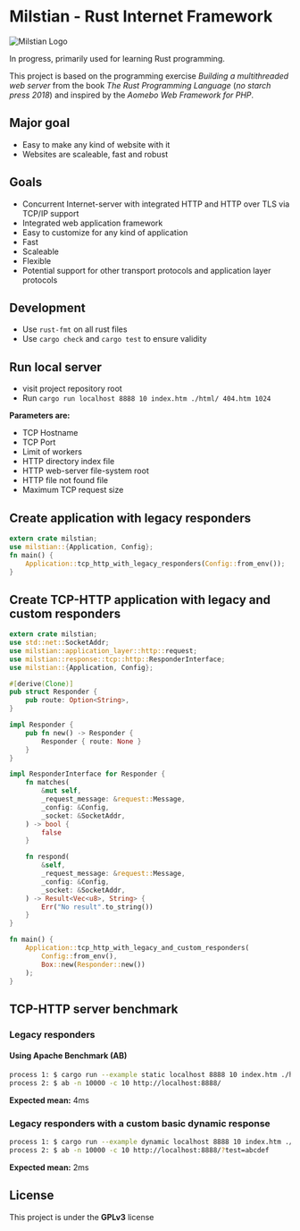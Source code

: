 # Milstian - Rust Internet Framework

![Milstian Logo](https://raw.githubusercontent.com/cjohansson/milstian-rust-internet-framework/master/html/img/logo1-modified.jpg)

In progress, primarily used for learning Rust programming.

This project is based on the programming exercise *Building a multithreaded web server* from the book *The Rust Programming Language* (*no starch press 2018*) and inspired by the *Aomebo Web Framework for PHP*.

## Major goal
* Easy to make any kind of website with it
* Websites are scaleable, fast and robust

## Goals
* Concurrent Internet-server with integrated HTTP and HTTP over TLS via TCP/IP support
* Integrated web application framework
* Easy to customize for any kind of application
* Fast
* Scaleable
* Flexible
* Potential support for other transport protocols and application layer protocols

## Development

* Use `rust-fmt` on all rust files
* Use `cargo check` and `cargo test` to ensure validity

## Run local server

* visit project repository root
* Run `cargo run localhost 8888 10 index.htm ./html/ 404.htm 1024`

**Parameters are:**
* TCP Hostname
* TCP Port
* Limit of workers
* HTTP directory index file
* HTTP web-server file-system root
* HTTP file not found file
* Maximum TCP request size

## Create application with legacy responders

``` rust
extern crate milstian;
use milstian::{Application, Config};
fn main() {
    Application::tcp_http_with_legacy_responders(Config::from_env());
}
```

## Create TCP-HTTP application with legacy and custom responders

``` rust
extern crate milstian;
use std::net::SocketAddr;
use milstian::application_layer::http::request;
use milstian::response::tcp::http::ResponderInterface;
use milstian::{Application, Config};

#[derive(Clone)]
pub struct Responder {
    pub route: Option<String>,
}

impl Responder {
    pub fn new() -> Responder {
        Responder { route: None }
    }
}

impl ResponderInterface for Responder {
    fn matches(
        &mut self,
        _request_message: &request::Message,
        _config: &Config,
        _socket: &SocketAddr,
    ) -> bool {
        false
    }

    fn respond(
        &self,
        _request_message: &request::Message,
        _config: &Config,
        _socket: &SocketAddr,
    ) -> Result<Vec<u8>, String> {
        Err("No result".to_string())
    }
}

fn main() {
    Application::tcp_http_with_legacy_and_custom_responders(
        Config::from_env(),
        Box::new(Responder::new())
    );
}
```

## TCP-HTTP server benchmark

### Legacy responders

#### Using Apache Benchmark (AB)

``` bash
process 1: $ cargo run --example static localhost 8888 10 index.htm ./html/ 404.htm 1024
process 2: $ ab -n 10000 -c 10 http://localhost:8888/
```

**Expected mean:** 4ms

### Legacy responders with a custom basic dynamic response

``` bash
process 1: $ cargo run --example dynamic localhost 8888 10 index.htm ./html/ 404.htm 1024
process 2: $ ab -n 10000 -c 10 http://localhost:8888/?test=abcdef
```

**Expected mean:** 2ms

## License

This project is under the **GPLv3** license
